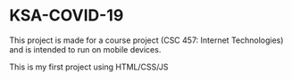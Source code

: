 # KSA-COVID-19
This project is made for a course project (CSC 457: Internet Technologies) and is intended to run on mobile devices.

This is my first project using HTML/CSS/JS
